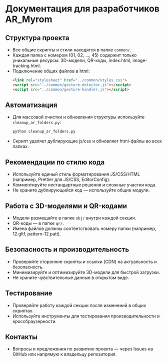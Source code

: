 # Документация для разработчиков AR_Myrom

## Структура проекта
- Все общие скрипты и стили находятся в папке `common/`.
- Каждая папка с номером (01, 02, ..., 45) содержит только уникальные ресурсы: 3D-модели, QR-коды, index.html, image-tracking.html.
- Подключение общих файлов в html:
  ```html
  <link rel="stylesheet" href="../common/styles.css">
  <script src="../common/gesture-detector.js"></script>
  <script src="../common/gesture-handler.js"></script>
  ```

## Автоматизация
- Для массовой очистки и обновления структуры используйте `cleanup_ar_folders.py`:
  ```sh
  python cleanup_ar_folders.py
  ```
- Скрипт удаляет дублирующие js/css и обновляет html-файлы во всех папках.

## Рекомендации по стилю кода
- Используйте единый стиль форматирования JS/CSS/HTML (например, Prettier для JS/CSS, EditorConfig).
- Комментируйте нестандартные решения и сложные участки кода.
- Не храните дублирующийся код — используйте общие модули.

## Работа с 3D-моделями и QR-кодами
- Модели размещайте в папке `obj/` внутри каждой секции.
- QR-коды — в папке `qr/`.
- Имена файлов должны соответствовать номеру папки (например, 12.gltf, pattern-12.patt).

## Безопасность и производительность
- Проверяйте сторонние скрипты и ссылки (CDN) на актуальность и безопасность.
- Минимизируйте и оптимизируйте 3D-модели для быстрой загрузки.
- Не храните чувствительные данные в открытом виде.

## Тестирование
- Проверяйте работу каждой секции после изменений в общих скриптах.
- Используйте инструменты для тестирования производительности и кроссбраузерности.

## Контакты
- Вопросы и предложения по развитию проекта — через Issues на GitHub или напрямую к владельцу репозитория.
